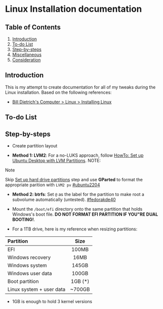 # Linux Installation documentation

## Table of Contents

1. [Introduction](#introduction)
2. [To-do List](#to-do-list)
3. [Step-by-steps](#step-by-steps)
4. [Miscellaneous](#miscellaneous)
5. [Consideration](#consideration)

## Introduction

This is my attempt to create documentation for all of my tweaks during the Linux installation. Based on the following references:

- [Bill Dietrich's Computer > Linux > Installing Linux](https://www.billdietrich.me/InstallingLinux.html)

## To-do List

## Step-by-steps

- Create partition layout

* **Method 1: LVM2**: For a no-LUKS approach, follow [HowTo: Set up Ubuntu Desktop with LVM Partitions](https://help.ubuntu.com/community/UbuntuDesktopLVM). NOTE:

> [!NOTE]
> Skip [Set up hard drive partitions](https://help.ubuntu.com/community/UbuntuDesktopLVM#Set_up_hard_drive_partitions) step and use **GParted** to format the appropriate parition with `LVM2 pv` [#ubuntu2204]()

- **Method 2: btrfs**: Set `@` as the label for the partition to make root a subvolume automatically (untested). [#fedorakde40]()

* Mount the `/boot/efi` directory onto the same partition that holds Windows's boot file. **DO NOT FORMAT EFI PARTITION IF YOU"RE DUAL BOOTING!**.

* For a 1TB drive, here is my reference when resizing partitions:

| Partition                |   Size   |
| :----------------------- | :------: |
| EFI                      |  100MB   |
| Windows recovery         |   16MB   |
| Windows system           |  145GB   |
| Windows user data        |  100GB   |
| Boot partition           | 1GB (\*) |
| Linux system + user data |  ~700GB  |

- 1GB is enough to hold 3 kernel versions
